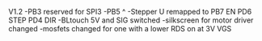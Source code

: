 V1.2
-PB3 reserved for SPI3
-PB5 ^
-Stepper U remapped to PB7 EN PD6 STEP PD4 DIR
-BLtouch 5V and SIG switched
-silkscreen for motor driver changed
-mosfets changed for one with a lower RDS on at 3V VGS
